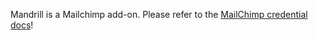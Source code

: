 Mandrill is a Mailchimp add-on. Please refer to the [MailChimp credential docs](https://github.com/n8n-io/n8n-docs/tree/master/docs/credentials/MailChimp)!